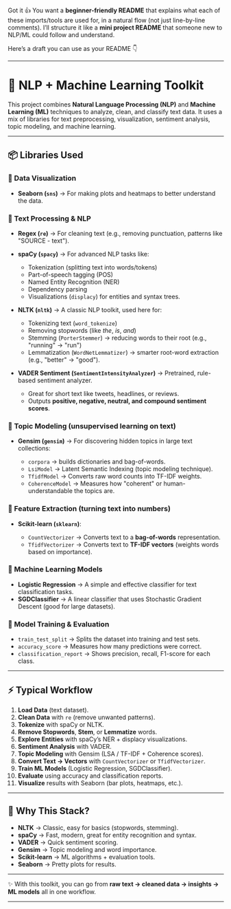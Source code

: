 Got it 👍 You want a **beginner-friendly README** that explains what each of these imports/tools are used for, in a natural flow (not just line-by-line comments). I’ll structure it like a **mini project README** that someone new to NLP/ML could follow and understand.

Here’s a draft you can use as your README 👇

---

# 📝 NLP + Machine Learning Toolkit

This project combines **Natural Language Processing (NLP)** and **Machine Learning (ML)** techniques to analyze, clean, and classify text data.
It uses a mix of libraries for text preprocessing, visualization, sentiment analysis, topic modeling, and machine learning.

---

## 📦 Libraries Used

### 🔹 Data Visualization

* **Seaborn (`sns`)** → For making plots and heatmaps to better understand the data.

### 🔹 Text Processing & NLP

* **Regex (`re`)** → For cleaning text (e.g., removing punctuation, patterns like "SOURCE - text").

* **spaCy (`spacy`)** → For advanced NLP tasks like:

  * Tokenization (splitting text into words/tokens)
  * Part-of-speech tagging (POS)
  * Named Entity Recognition (NER)
  * Dependency parsing
  * Visualizations (`displacy`) for entities and syntax trees.

* **NLTK (`nltk`)** → A classic NLP toolkit, used here for:

  * Tokenizing text (`word_tokenize`)
  * Removing stopwords (like *the*, *is*, *and*)
  * Stemming (`PorterStemmer`) → reducing words to their root (e.g., "running" → "run")
  * Lemmatization (`WordNetLemmatizer`) → smarter root-word extraction (e.g., "better" → "good").

* **VADER Sentiment (`SentimentIntensityAnalyzer`)** → Pretrained, rule-based sentiment analyzer.

  * Great for short text like tweets, headlines, or reviews.
  * Outputs **positive, negative, neutral, and compound sentiment scores**.

### 🔹 Topic Modeling (unsupervised learning on text)

* **Gensim (`gensim`)** → For discovering hidden topics in large text collections:

  * `corpora` → builds dictionaries and bag-of-words.
  * `LsiModel` → Latent Semantic Indexing (topic modeling technique).
  * `TfidfModel` → Converts raw word counts into TF-IDF weights.
  * `CoherenceModel` → Measures how "coherent" or human-understandable the topics are.

### 🔹 Feature Extraction (turning text into numbers)

* **Scikit-learn (`sklearn`)**:

  * `CountVectorizer` → Converts text to a **bag-of-words** representation.
  * `TfidfVectorizer` → Converts text to **TF-IDF vectors** (weights words based on importance).

### 🔹 Machine Learning Models

* **Logistic Regression** → A simple and effective classifier for text classification tasks.
* **SGDClassifier** → A linear classifier that uses Stochastic Gradient Descent (good for large datasets).

### 🔹 Model Training & Evaluation

* `train_test_split` → Splits the dataset into training and test sets.
* `accuracy_score` → Measures how many predictions were correct.
* `classification_report` → Shows precision, recall, F1-score for each class.

---

## ⚡ Typical Workflow

1. **Load Data** (text dataset).
2. **Clean Data** with `re` (remove unwanted patterns).
3. **Tokenize** with spaCy or NLTK.
4. **Remove Stopwords**, **Stem**, or **Lemmatize** words.
5. **Explore Entities** with spaCy’s NER + displacy visualizations.
6. **Sentiment Analysis** with VADER.
7. **Topic Modeling** with Gensim (LSA / TF-IDF + Coherence scores).
8. **Convert Text → Vectors** with `CountVectorizer` or `TfidfVectorizer`.
9. **Train ML Models** (Logistic Regression, SGDClassifier).
10. **Evaluate** using accuracy and classification reports.
11. **Visualize** results with Seaborn (bar plots, heatmaps, etc.).

---

## 🚀 Why This Stack?

* **NLTK** → Classic, easy for basics (stopwords, stemming).
* **spaCy** → Fast, modern, great for entity recognition and syntax.
* **VADER** → Quick sentiment scoring.
* **Gensim** → Topic modeling and word importance.
* **Scikit-learn** → ML algorithms + evaluation tools.
* **Seaborn** → Pretty plots for results.

---

✨ With this toolkit, you can go from **raw text → cleaned data → insights → ML models** all in one workflow.

---

